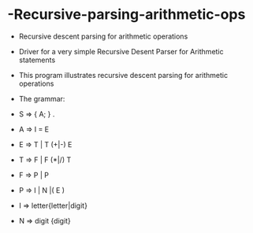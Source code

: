 # -Recursive-parsing-arithmetic-ops
 
 * Recursive descent parsing for arithmetic operations
 
 * Driver for a very simple Recursive Desent Parser for Arithmetic statements
 
 * This program illustrates recursive descent parsing for arithmetic operations
 
 * The grammar:
 
 * S  =>  { A; } .
 * A  =>  I = E
 * E  =>  T | T (+|-) E
 * T  =>  F | F (*|/) T
 * F  =>  P | P
 * P  =>  I | N |( E )
 * I  =>  letter{letter|digit}
 * N  =>  digit {digit}
